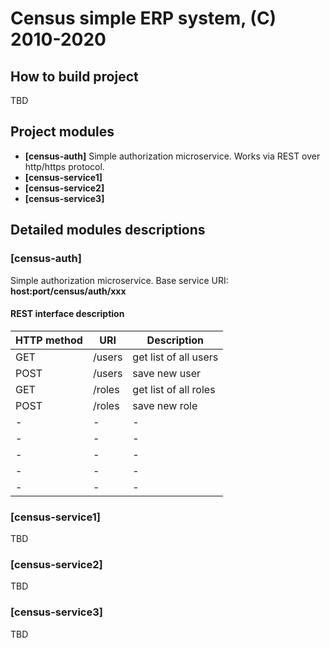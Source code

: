 # Census simple ERP system, (C) 2010-2020 #

## How to build project ##
TBD

## Project modules ##
* **[census-auth]** Simple authorization microservice. Works via REST over http/https protocol.
* **[census-service1]**
* **[census-service2]**
* **[census-service3]**

## Detailed modules descriptions ##

### [census-auth] ###
Simple authorization microservice.
Base service URI: **host:port/census/auth/xxx**

#### REST interface description ####
| HTTP method |  URI      | Description |
| ----------- | --------- | ----------- |
| GET         |   /users  | get list of all users |
| POST        |   /users  | save new user |
| GET         |   /roles  | get list of all roles |
| POST        |   /roles  | save new role |
| -         |   -   | - |
| -         |   -   | - |
| -         |   -   | - |
| -         |   -   | - |
| -         |   -   | - |

### [census-service1] ###
TBD

### [census-service2] ###
TBD

### [census-service3] ###
TBD